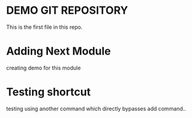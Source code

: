 # DEMO GIT REPOSITORY

This is the first file in this repo.

# Adding Next Module

creating demo for this module

# Testing shortcut

testing using another command which directly bypasses add command..
